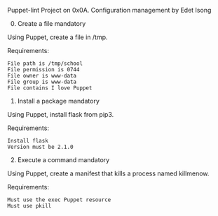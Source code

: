 Puppet-lint Project on 0x0A. Configuration management by Edet Isong

0. Create a file
mandatory

Using Puppet, create a file in /tmp.

Requirements:

    File path is /tmp/school
    File permission is 0744
    File owner is www-data
    File group is www-data
    File contains I love Puppet

1. Install a package
mandatory

Using Puppet, install flask from pip3.

Requirements:

    Install flask
    Version must be 2.1.0

2. Execute a command
mandatory

Using Puppet, create a manifest that kills a process named killmenow.

Requirements:

    Must use the exec Puppet resource
    Must use pkill

